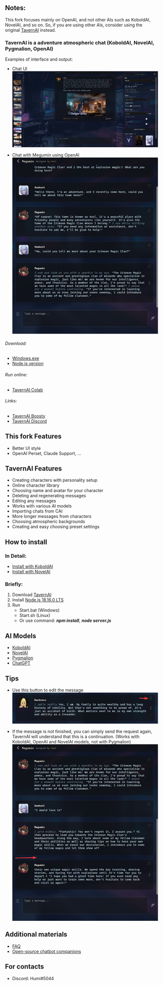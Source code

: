 ## Notes:

This fork focuses mainly on OpenAI, and not other AIs such as KoboldAI, NovelAI, and so on. So, if you are using other AIs, consider using the original [TavernAI](https://github.com/TavernAI/TavernAI/) instead.

### TavernAI is a adventure atmospheric chat (KoboldAI, NovelAI, Pygmalion, OpenAI)

Examples of interface and output:

-   Chat UI
    ![Picture of chat UI](readme/Main_Chat_UI.png)

-   Chat with Megumin using OpenAI
    ![Picture of conversation with Megumin using OpenAI](readme/Chat_with_Megumin.png)

###### Download:

-   [Windows.exe](https://sourceforge.net/projects/tavernaimain/files/TavernAI.rar/download)
-   [Node.js version](https://github.com/TavernAI/TavernAI/archive/refs/heads/main.zip)

###### Run online:

-   [TavernAI Colab](https://colab.research.google.com/github/TavernAI/TavernAI/blob/main/colab/GPU.ipynb)

###### Links:

-   [TavernAI Boosty](https://boosty.to/tavernai)
-   [TavernAI Discord](https://discord.gg/zmK2gmr45t)

## This fork Features

-   Better UI style
-   OpenAI Perset, Claude Support, ...

## TavernAI Features

-   Creating characters with personality setup
-   Online character library
-   Choosing name and avatar for your character
-   Deleting and regenerating messages
-   Editing any messages
-   Works with various AI models
-   Importing chats from CAI
-   More longer messages from characters
-   Choosing atmospheric backgrounds
-   Creating and easy choosing preset settings

## How to install

### In Detail:

-   [Install with KoboldAI](https://github.com/TavernAI/TavernAI/wiki/How-to-install)
-   [Install with NovelAI](https://github.com/TavernAI/TavernAI/wiki/How-to-install-Novel)

### Briefly:

1. Download [TavernAI](https://github.com/TavernAI/TavernAI/archive/refs/heads/main.zip)
2. Install [Node.js 18.16.0 LTS](https://nodejs.org)
3. Run
    - Start.bat (Windows)
    - Start.sh (Linux)
    - Or use command: **_npm install_**, **_node server.js_**

## AI Models

-   [KoboldAI](https://github.com/KoboldAI/KoboldAI-Client)
-   [NovelAI](https://novelai.net/)
-   [Pygmalion](https://rentry.org/pygmalion-ai)
-   [ChatGPT](https://chat.openai.com/)

## Tips

-   Use this button to edit the message
    ![Picture show how to edit a message](readme/Edit_message.png)

-   If the message is not finished, you can simply send the request again, TavernAI will understand that this is a continuation.
    (Works with KoboldAI, OpenAI and NovelAI models, not with Pygmalion)
    ![Picture](readme/Auto_continue_message.png)

## Additional materials

-   [FAQ](https://github.com/TavernAI/TavernAI/blob/main/faq.md)
-   [Open-source chatbot companions](https://www.reddit.com/user/Crataco/comments/zuowi9/opensource_chatbot_companions/)

## For contacts

-   Discord: Humi#5044
